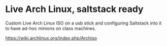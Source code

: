 # Live Arch Linux, saltstack ready
Custom Live Arch Linux ISO on a usb stick
and configuring Saltstack into it to have ad-hoc minions on class machines.

https://wiki.archlinux.org/index.php/Archiso

